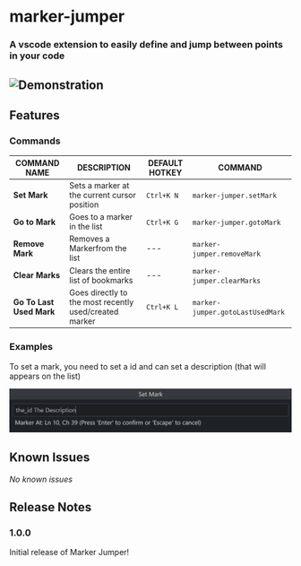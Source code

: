 # marker-jumper

### A vscode extension to easily define and jump between points in your code

![Demonstration](assets/demo.gif)
---

## Features

### Commands
|COMMAND NAME            |DESCRIPTION                                           |DEFAULT HOTKEY|COMMAND                         |
|------------------------|------------------------------------------------------|--------------|--------------------------------|
|**Set Mark**            |Sets a marker at the current cursor position          |`Ctrl+K N`    |`marker-jumper.setMark`         |
|**Go to Mark**          |Goes to a marker in the list                          |`Ctrl+K G`    |`marker-jumper.gotoMark`        |
|**Remove Mark**         |Removes a Markerfrom the list                         |---           |`marker-jumper.removeMark`      |
|**Clear Marks**         |Clears the entire list of bookmarks                   |---           |`marker-jumper.clearMarks`      |
|**Go To Last Used Mark**|Goes directly to the most recently used/created marker|`Ctrl+K L`    |`marker-jumper.gotoLastUsedMark`|

### Examples

To set a mark, you need to set a id and can set a description (that will appears on the list)

![Demonstration of the Set command](assets/demo_cmd.png)


<!--
## Extension Settings

Include if your extension adds any VS Code settings through the `contributes.configuration` extension point.

For example:

This extension contributes the following settings:

* `myExtension.enable`: Enable/disable this extension
* `myExtension.thing`: Set to `blah` to do something.
-->

## Known Issues

_No known issues_

## Release Notes

### 1.0.0

Initial release of Marker Jumper!